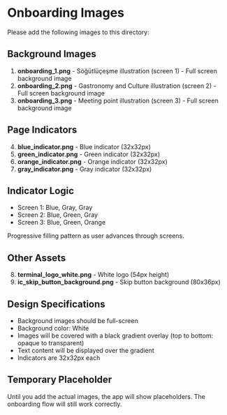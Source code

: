 # Onboarding Images

Please add the following images to this directory:

## Background Images
1. **onboarding_1.png** - Söğütlüçeşme illustration (screen 1) - Full screen background image
2. **onboarding_2.png** - Gastronomy and Culture illustration (screen 2) - Full screen background image
3. **onboarding_3.png** - Meeting point illustration (screen 3) - Full screen background image

## Page Indicators
4. **blue_indicator.png** - Blue indicator (32x32px)
5. **green_indicator.png** - Green indicator (32x32px)
6. **orange_indicator.png** - Orange indicator (32x32px)
7. **gray_indicator.png** - Gray indicator (32x32px)

## Indicator Logic
- Screen 1: Blue, Gray, Gray
- Screen 2: Blue, Green, Gray
- Screen 3: Blue, Green, Orange

Progressive filling pattern as user advances through screens.

## Other Assets
8. **terminal_logo_white.png** - White logo (54px height)
9. **ic_skip_button_background.png** - Skip button background (80x36px)

## Design Specifications

- Background images should be full-screen
- Background color: White
- Images will be covered with a black gradient overlay (top to bottom: opaque to transparent)
- Text content will be displayed over the gradient
- Indicators are 32x32px each

## Temporary Placeholder

Until you add the actual images, the app will show placeholders. The onboarding flow will still work correctly.

